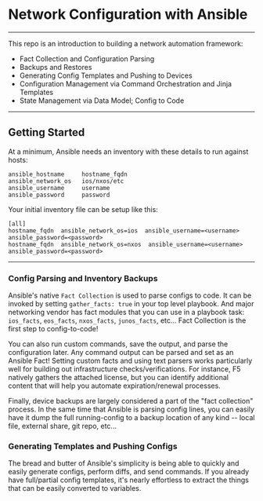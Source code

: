 # Network Configuration with Ansible 
-------------

This repo is an introduction to building a network automation framework:

  * Fact Collection and Configuration Parsing
  * Backups and Restores
  * Generating Config Templates and Pushing to Devices
  * Configuration Management via Command Orchestration and Jinja Templates
  * State Management via Data Model; Config to Code

--------------

## Getting Started

At a minimum, Ansible needs an inventory with these details to run against hosts:
```
ansible_hostname     hostname_fqdn
ansible_network_os   ios/nxos/etc
ansible_username     username
ansible_password     password
```

Your initial inventory file can be setup like this:

```
[all]
hostname_fqdn  ansible_network_os=ios  ansible_username=<username>  ansible_password=<password>
hostname_fqdn  ansible_network_os=nxos  ansible_username=<username>  ansible_password=<password>
```

--------------

### Config Parsing and Inventory Backups

Ansible's native `Fact Collection` is used to parse configs to code. It can be invoked by setting `gather_facts: true` in your top level playbook. And major networking vendor has fact modules that you can use in a playbook task: `ios_facts`, `eos_facts`, `nxos_facts`, `junos_facts`, etc... Fact Collection is the first step to config-to-code! 

You can also run custom commands, save the output, and parse the configuration later. Any command output can be parsed and set as an Ansible Fact! Setting custom facts and using text parsers works particularly well for building out infrastructure checks/verifications. For instance, F5 natively gathers the attached license, but you can identify additional content that will help you automate expiration/renewal processes.

Finally, device backups are largely considered a part of the "fact collection" process. In the same time that Ansible is parsing config lines, you can easily have it dump the full running-config to a backup location of any kind -- local file, external share, git repo, etc...

### Generating Templates and Pushing Configs

The bread and butter of Ansible's simplicity is being able to quickly and easily generate configs, perform diffs, and send commands. If you already have full/partial config templates, it's nearly effortless to extract the things that can be easily converted to variables.


